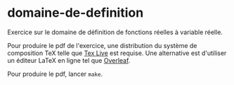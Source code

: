 # domaine-de-definition

Exercice sur le domaine de définition de fonctions réelles à variable réelle.

Pour produire le pdf de l'exercice, une distribution du système de composition TeX telle que [Tex Live](https://www.tug.org/texlive/) est requise.
Une alternative est d'utiliser un éditeur LaTeX en ligne tel que [Overleaf](https://www.overleaf.com/).

Pour produire le pdf, lancer `make`.
